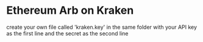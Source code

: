 # Ethereum Arb on Kraken
create your own file called 'kraken.key' in the same folder with your API key as the first line and the secret as the second line
